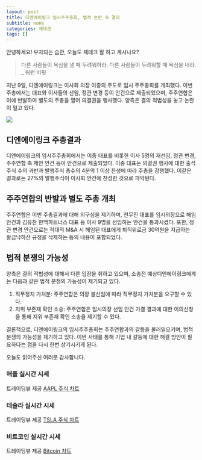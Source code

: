 ```yaml
---
layout: post
title: 디엔에이링크 임시주주총회, 법적 논란 속 결의
subtitle: none
categories: 제테크
tags: []
---
```


안녕하세요! 부자되는 습관, 오늘도 제테크 잘 하고 계시나요?

> 다른 사람들이 욕심을 낼 때 두려워하라. 다른 사람들이 두려워할 때 욕심을 내라. _ 워런 버핏




지난 9일, 디엔에이링크는 이사회 의장 이종의 주도로 임시 주주총회를 개최했다. 이번 주총에서는 대표와 이사들의 선임, 정관 변경 등이 안건으로 제출되었으며, 주주연합은 이에 반발하여 별도의 주총을 열어 의결권을 행사했다. 양측은 결의 적법성을 놓고 논란이 일고 있다. 



![](https://source.unsplash.com/800x450/?luxury)

##  디엔에이링크 주총결과

디엔에이링크의 임시주주총회에서는 이종 대표를 비롯한 이사 5명의 재선임, 정관 변경, 주주연합 측 제안 안건 등이 안건으로 제출되었다. 이종 대표는 의결권 행사에 대한 출석 주식 수의 과반과 발행주식 총수의 4분의 1 이상 찬성에 따라 주총을 강행했다. 이같은 결과로는 27%의 발행주식이 이사회 안건에 찬성한 것으로 파악된다.

## 주주연합의 반발과 별도 주총 개최

주주연합은 이번 주총결과에 대해 의구심을 제기하며, 천무진 대표를 임시의장으로 해임 안건과 김유찬 한맥파트너스 대표 등 이사 9명을 선임하는 안건을 통과시켰다. 또한, 정관 변경 안건으로는 적대적 M&amp;A 시 해임된 대표에게 퇴직위로금 30억원을 지급하는 황금낙하산 규정을 삭제하는 등의 내용이 포함되었다.

## 법적 분쟁의 가능성

양측은 결의 적법성에 대해서 다른 입장을 취하고 있으며, 소송전 예상디엔에이링크에게는 다음과 같은 법적 분쟁의 가능성이 제기되고 있다.

1. 직무정지 가처분: 주주연합은 의장 불신임에 따라 직무정지 가처분을 요구할 수 있다.
2. 지위 부존재 확인 소송: 주주연합은 임시의장 선임 안건 가결 결과에 대한 이의신청을 통해 지위 부존재 확인 소송을 제기할 수 있다.

결론적으로, 디엔에이링크의 임시주주총회는 주주연합과의 갈등을 불러일으키며, 법적 분쟁의 가능성을 제기하고 있다. 이번 사태를 통해 기업 내 갈등에 대한 해결 방안이 필요하다는 점을 다시 한번 상기시키게 된다.

오늘도 읽어주신 여러분 감사합니다.

### 애플 실시간 시세


<!-- TradingView Widget BEGIN -->
<div class="tradingview-widget-container">
  <div id="tradingview_6a264"></div>
  <div class="tradingview-widget-copyright">트레이딩뷰 제공 <a href="https://kr.tradingview.com/symbols/NASDAQ-AAPL/" rel="noopener" target="_blank"><span class="blue-text">AAPL 주식 차트</span></a></div>
  <script type="text/javascript" src="https://s3.tradingview.com/tv.js"></script>
  <script type="text/javascript">
  new TradingView.widget(
  {
  "autosize": true,
  "symbol": "NASDAQ:AAPL",
  "interval": "D",
  "timezone": "Asia/Seoul",
  "theme": "light",
  "style": "1",
  "locale": "kr",
  "toolbar_bg": "#f1f3f6",
  "enable_publishing": false,
  "hide_top_toolbar": true,
  "hide_legend": true,
  "save_image": false,
  "container_id": "tradingview_6a264"
}
  );
  </script>
</div>
<!-- TradingView Widget END -->


### 테슬라 실시간 시세


<!-- TradingView Widget BEGIN -->
<div class="tradingview-widget-container">
  <div id="tradingview_39d77"></div>
  <div class="tradingview-widget-copyright">트레이딩뷰 제공 <a href="https://kr.tradingview.com/symbols/NASDAQ-TSLA/" rel="noopener" target="_blank"><span class="blue-text">TSLA 주식 차트</span></a></div>
  <script type="text/javascript" src="https://s3.tradingview.com/tv.js"></script>
  <script type="text/javascript">
  new TradingView.widget(
  {
  "autosize": true,
  "symbol": "NASDAQ:TSLA",
  "interval": "D",
  "timezone": "Asia/Seoul",
  "theme": "light",
  "style": "1",
  "locale": "kr",
  "toolbar_bg": "#f1f3f6",
  "enable_publishing": false,
  "hide_top_toolbar": true,
  "hide_legend": true,
  "save_image": false,
  "container_id": "tradingview_39d77"
}
  );
  </script>
</div>
<!-- TradingView Widget END -->


### 비트코인 실시간 시세


<!-- TradingView Widget BEGIN -->
<div class="tradingview-widget-container">
  <div id="tradingview_3f91e"></div>
  <div class="tradingview-widget-copyright">트레이딩뷰 제공 <a href="https://kr.tradingview.com/symbols/BTCUSD/?exchange=BITSTAMP" rel="noopener" target="_blank"><span class="blue-text">Bitcoin 차트</span></a></div>
  <script type="text/javascript" src="https://s3.tradingview.com/tv.js"></script>
  <script type="text/javascript">
  new TradingView.widget(
  {
  "autosize": true,
  "symbol": "BITSTAMP:BTCUSD",
  "interval": "D",
  "timezone": "Asia/Seoul",
  "theme": "light",
  "style": "1",
  "locale": "kr",
  "toolbar_bg": "#f1f3f6",
  "enable_publishing": false,
  "hide_top_toolbar": true,
  "hide_legend": true,
  "save_image": false,
  "container_id": "tradingview_3f91e"
}
  );
  </script>
</div>
<!-- TradingView Widget END -->

